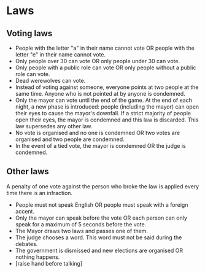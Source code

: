 Laws
====

Voting laws
------------

* People with the letter "a" in their name cannot vote OR people with the letter "e" in their name cannot vote.
* Only people over 30 can vote OR only people under 30 can vote.
* Only people with a public role can vote OR only people without a public role can vote.
* Dead werewolves can vote.
* Instead of voting against someone, everyone points at two people at the same time. Anyone who is not pointed at by anyone is condemned.
* Only the mayor can vote until the end of the game. At the end of each night, a new phase is introduced: people (including the mayor) can open their eyes to cause the mayor's downfall. If a strict majority of people open their eyes, the mayor is condemned and this law is discarded. This law supersedes any other law.
* No vote is organised and no one is condemned OR two votes are organised and two people are condemned.
* In the event of a tied vote, the mayor is condemned OR the judge is condemned.

Other laws
----------

A penalty of one vote against the person who broke the law is applied every time there is an infraction.

* People must not speak English OR people must speak with a foreign accent.
* Only the mayor can speak before the vote OR each person can only speak for a maximum of 5 seconds before the vote.
* The Mayor draws two laws and passes one of them.
* The judge chooses a word. This word must not be said during the debates.
* The government is dismissed and new elections are organised OR nothing happens.
* [raise hand before talking]
